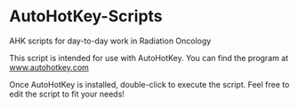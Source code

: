 AutoHotKey-Scripts
==================

AHK scripts for day-to-day work in Radiation Oncology

This script is intended for use with AutoHotKey. You can find the program at www.autohotkey.com

Once AutoHotKey is installed, double-click to execute the script. Feel free to edit the script to fit your needs!
